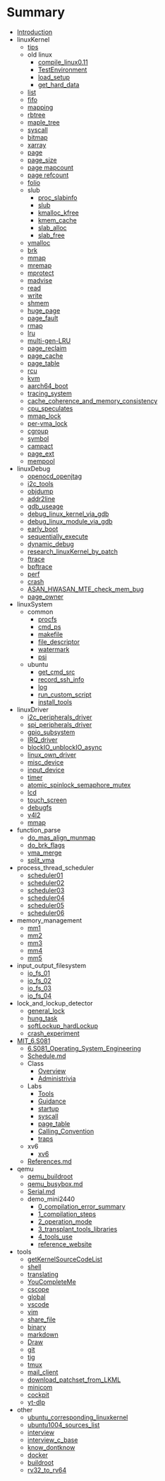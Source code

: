 # Summary

* [Introduction](README.md)
* linuxKernel
    * [tips](linuxKernel/tips.md)
    * old linux
        * [compile_linux0.11](linuxKernel/oldlinux/compile_linux0.11.md)
        * [TestEnvironment](linuxKernel/oldlinux/TestEnvironment.md)
        * [load_setup](linuxKernel/oldlinux/load_setup.md)
        * [get_hard_data](linuxKernel/oldlinux/get_hard_data.md)
    * [list](linuxKernel/list.md)
    * [fifo](linuxKernel/fifo.md)
    * [mapping](linuxKernel/mapping.md)
    * [rbtree](linuxKernel/rbtree.md)
    * [maple_tree](linuxKernel/maple_tree.md)
    * [syscall](linuxKernel/syscall.md)
    * [bitmap](linuxKernel/bitmap.md)
    * [xarray](linuxKernel/xarray.md)
    * [page](linuxKernel/page.md)
    * [page_size](linuxKernel/page_size.md)
    * [page mapcount](linuxKernel/_mapcount.md)
    * [page refcount](linuxKernel/_refcount.md)
    * [folio](linuxKernel/folio.md)
    * slub
        * [proc_slabinfo](linuxKernel/slub/proc_slabinfo.md)
        * [slub](linuxKernel/slub/slub.md)
        * [kmalloc_kfree](linuxKernel/slub/kmalloc_kfree.md)
        * [kmem_cache](linuxKernel/slub/kmem_cache.md)
        * [slab_alloc](linuxKernel/slub/slab_alloc.md)
        * [slab_free](linuxKernel/slub/slab_free.md)
    * [vmalloc](linuxKernel/vmalloc.md)
    * [brk](linuxKernel/brk.md)
    * [mmap](linuxKernel/mmap.md)
    * [mremap](linuxKernel/mremap.md)
    * [mprotect](linuxKernel/mprotect.md)
    * [madvise](linuxKernel/madvise.md)
    * [read](linuxKernel/read.md)
    * [write](linuxKernel/write.md)
    * [shmem](linuxKernel/shmem.md)
    * [huge_page](linuxKernel/huge_page.md)
    * [page_fault](linuxKernel/page_fault.md)
    * [rmap](linuxKernel/rmap.md)
    * [lru](linuxKernel/lru.md)
    * [multi-gen-LRU](linuxKernel/mglru.md)
    * [page_reclaim](linuxKernel/page_reclaim.md)
    * [page_cache](linuxKernel/page_cache.md)
    * [page_table](linuxKernel/page_table.md)
    * [rcu](linuxKernel/rcu.md)
    * [kvm](linuxKernel/kvm.md)
    * [aarch64_boot](linuxKernel/aarch64_boot.md)
    * [tracing_system](linuxKernel/tracing_system.md)
    * [cache_coherence_and_memory_consistency](linuxKernel/cache_coherence_and_memory_consistency.md)
    * [cpu_speculates](linuxKernel/cpu_speculates.md)
    * [mmap_lock](linuxKernel/mmap_lock.md)
    * [per-vma_lock](linuxKernel/per-vma_lock.md)
    * [cgroup](linuxKernel/cgroup.md)
    * [symbol](linuxKernel/symbol.md)
    * [campact](linuxKernel/compact.md)
    * [page_ext](linuxKernel/page_ext.md)
    * [mempool](linuxKernel/mempool.md)
* linuxDebug
    * [openocd_openjtag](linuxDebug/openocd_openjtag.md)
    * [i2c_tools](linuxDebug/i2c_tools.md)
    * [objdump](linuxDebug/objdump.md)
    * [addr2line](linuxDebug/addr2line.md)
    * [gdb_useage](linuxDebug/gdb_useage.md)
    * [debug_linux_kernel_via_gdb](linuxDebug/debug_linux_kernel_via_gdb.md)
    * [debug_linux_module_via_gdb](linuxDebug/debug_linux_module_via_gdb.md)
    * [early_boot](linuxDebug/early_boot.md)
    * [sequentially_execute](linuxDebug/sequentially_execute.md)
    * [dynamic_debug](linuxDebug/dynamic_debug.md)
    * [research_linuxKernel_by_patch](linuxDebug/research_linuxKernel_by_patch.md)
    * [ftrace](linuxDebug/ftrace.md)
    * [bpftrace](linuxDebug/bpftrace.md)
    * [perf](linuxDebug/perf.md)
    * [crash](linuxDebug/crash.md)
    * [ASAN_HWASAN_MTE_check_mem_bug](linuxDebug/ASAN_HWASAN_MTE_check_mem_bug.md)
    * [page_owner](linuxDebug/page_owner.md)
* linuxSystem
    * common
        * [procfs](linuxSystem/common/procfs.md)
        * [cmd_ps](linuxSystem/common/cmd_ps.md)
        * [makefile](linuxSystem/common/makefile.md)
        * [file_descriptor](linuxSystem/common/fd.md)
        * [watermark](linuxSystem/common/watermark.md)
        * [psi](linuxSystem/common/psi.md)
    * ubuntu
        * [get_cmd_src](linuxSystem/ubuntu/get_cmd_src.md)
        * [record_ssh_info](linuxSystem/ubuntu/record_ssh_info.md)
        * [log](linuxSystem/ubuntu/log.md)
        * [run_custom_script](linuxSystem/ubuntu/run_custom_script.md)
        * [install_tools](linuxSystem/ubuntu/install_tools.md)
* linuxDriver
    * [i2c_peripherals_driver](linuxDriver/i2c_peripherals_driver.md)
    * [spi_peripherals_driver](linuxDriver/spi_peripherals_driver.md)
    * [gpio_subsystem](linuxDriver/gpio_subsystem.md)
    * [IRQ_driver](linuxDriver/IRQ_driver.md)
    * [blockIO_unblockIO_async](linuxDriver/blockIO_unblockIO_async.md)
    * [linux_own_driver](linuxDriver/linux_own_driver.md)
    * [misc_device](linuxDriver/misc_device.md)
    * [input_device](linuxDriver/input_device.md)
    * [timer](linuxDriver/timer.md)
    * [atomic_spinlock_semaphore_mutex](linuxDriver/atomic_spinlock_semaphore_mutex.md)
    * [lcd](linuxDriver/lcd.md)
    * [touch_screen](linuxDriver/touch_screen.md)
    * [debugfs](linuxDriver/debugfs.md)
    * [v4l2](linuxDriver/v4l2.md)
    * [mmap](linuxDriver/mmap.md)
* function_parse
    * [do_mas_align_munmap](function_parse/do_mas_align_munmap.md)
    * [do_brk_flags](function_parse/do_brk_flags.md)
    * [vma_merge](function_parse/vma_merge.md)
    * [split_vma](function_parse/split_vma.md)
* process_thread_scheduler
    * [scheduler01](process_thread_scheduler/scheduler01.md)
    * [scheduler02](process_thread_scheduler/scheduler02.md)
    * [scheduler03](process_thread_scheduler/scheduler03.md)
    * [scheduler04](process_thread_scheduler/scheduler04.md)
    * [scheduler05](process_thread_scheduler/scheduler05.md)
    * [scheduler06](process_thread_scheduler/scheduler06.md)
* memory_management
    * [mm1](memory_management/mm01.md)
    * [mm2](memory_management/mm02.md)
    * [mm3](memory_management/mm03.md)
    * [mm4](memory_management/mm04.md)
    * [mm5](memory_management/mm05.md)
* input_output_filesystem
    * [io_fs_01](input_output_filesystem/io_fs_01.md)
    * [io_fs_02](input_output_filesystem/io_fs_02.md)
    * [io_fs_03](input_output_filesystem/io_fs_03.md)
    * [io_fs_04](input_output_filesystem/io_fs_04.md)
* lock_and_lockup_detector
    * [general_lock](lock_and_lockup_detector/general_lock.md)
    * [hung_task](lock_and_lockup_detector/hung_task.md)
    * [softLockup_hardLockup](lock_and_lockup_detector/softLockup_hardLockup.md)
    * [crash_experiment](lock_and_lockup_detector/crash_experiment.md)
* [MIT_6.S081](mit_6s081/README.md)
    * [6.S081_Operating_System_Engineering](mit_6s081/6.S081_Operating_System_Engineering.md)
    * [Schedule.md](mit_6s081/Schedule.md)
    * Class
      * [Overview](mit_6s081/Class/Overview.md)
      * [Administrivia](mit_6s081/Class/Administrivia.md)
    * Labs
      * [Tools](mit_6s081/Labs/Tools.md)
      * [Guidance](mit_6s081/Labs/Guidance.md)
      * [startup](mit_6s081/Labs/startup.md)
      * [syscall](mit_6s081/Labs/syscall.md)
      * [page_table](mit_6s081/Labs/page_table.md)
      * [Calling_Convention](mit_6s081/Labs/Calling_Convention.md)
      * [traps](mit_6s081/Labs/traps.md)
    * xv6
      * [xv6](mit_6s081/xv6/xv6.md)
    * [References.md](mit_6s081/References.md)
* qemu
    * [qemu_buildroot](qemu/qemu_buildroot.md)
    * [qemu_busybox.md](qemu/qemu_busybox.md)
    * [Serial.md](qemu/Serial.md)
    * demo_mini2440
        * [0_compilation_error_summary](qemu/demo_mini2440/0_compilation_error_summary.md)
        * [1_compilation_steps](qemu/demo_mini2440/1_compilation_steps.md)
        * [2_operation_mode](qemu/demo_mini2440/2_operation_mode.md)
        * [3_transplant_tools_libraries](qemu/demo_mini2440/3_transplant_tools_libraries.md)
        * [4_tools_use](qemu/demo_mini2440/4_tools_use.md)
        * [reference_website](qemu/demo_mini2440/reference_website.md)
* tools
    * [getKernelSourceCodeList](tools/getKernelSourceCodeList.md)
    * [shell](tools/shell.md)
    * [translating](tools/translating.md)
    * [YouCompleteMe](tools/YouCompleteMe.md)
    * [cscope](tools/cscope.md)
    * [global](tools/global.md)
    * [vscode](tools/vscode.md)
    * [vim](tools/vim.md)
    * [share_file](tools/share_file.md)
    * [binary](tools/binary.md)
    * [markdown](tools/markdown.md)
    * [Draw](tools/Draw.md)
    * [git](tools/git.md)
    * [tig](tools/tig.md)
    * [tmux](tools/tmux.md)
    * [mail_client](tools/mail_client.md)
    * [download_patchset_from_LKML](tools/download_patchset_from_lkml.md)
    * [minicom](tools/minicom.md)
    * [cockpit](tools/cockpit.md)
    * [yt-dlp](tools/yt-dlp.md)
* other
    * [ubuntu_corresponding_linuxkernel](other/ubuntu_corresponding_linuxkernel.md)
    * [ubuntu1004_sources_list](other/ubuntu1004_sources_list.md)
    * [interview](other/interview.md)
    * [interview_c_base](other/interview_c_base.md)
    * [know_dontknow](other/know_dontknow.md)
    * [docker](other/docker.md)
    * [buildroot](other/buildroot.md)
    * [rv32_to_rv64](other/rv32_to_rv64.md)

